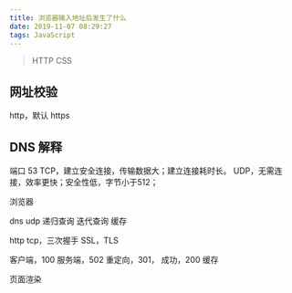 ```yaml
---
title: 浏览器输入地址后发生了什么
date: 2019-11-07 08:29:27
tags: JavaScript
---
```


> HTTP
> CSS

<!-- more -->


## 网址校验
http，默认
https

## DNS 解释
端口 53
TCP，建立安全连接，传输数据大；建立连接耗时长。
UDP，无需连接，效率更快；安全性低，字节小于512；

浏览器

dns
udp
递归查询
迭代查询
缓存

http
tcp，三次握手
SSL，TLS

客户端，100
服务端，502
重定向，301，
成功，200
缓存

页面渲染
